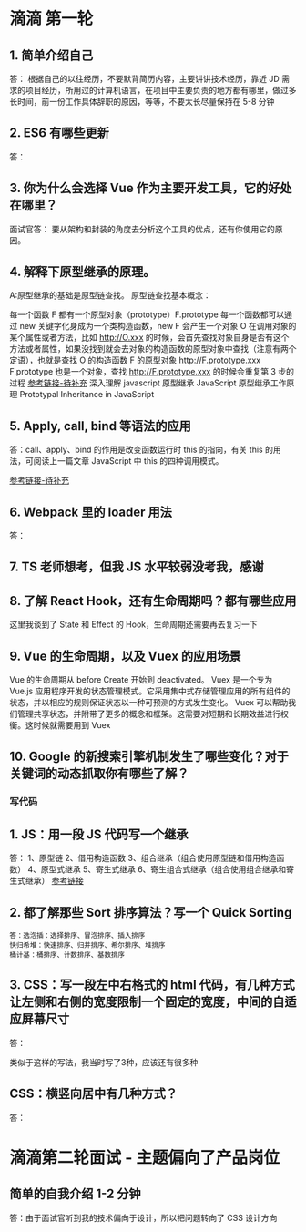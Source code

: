 # 滴滴 第一轮

## 1. 简单介绍自己

答：
根据自己的以往经历，不要默背简历内容，主要讲讲技术经历，靠近 JD 需求的项目经历，所用过的计算机语言，在项目中主要负责的地方都有哪里，做过多长时间，前一份工作具体辞职的原因，等等，不要太长尽量保持在 5-8 分钟

## 2. ES6 有哪些更新

答：

## 3. 你为什么会选择 Vue 作为主要开发工具，它的好处在哪里？

面试官答：
要从架构和封装的角度去分析这个工具的优点，还有你使用它的原因。

## 4. 解释下原型继承的原理。

A:原型继承的基础是原型链查找。 原型链查找基本概念：

每一个函数 F 都有一个原型对象（prototype）F.prototype
每一个函数都可以通过 new 关键字化身成为一个类构造函数，new F 会产生一个对象 O
在调用对象的某个属性或者方法，比如 http://O.xxx 的时候，会首先查找对象自身是否有这个方法或者属性，如果没找到就会去对象的构造函数的原型对象中查找（注意有两个定语），也就是查找 O 的构造函数 F 的原型对象 http://F.prototype.xxx
F.prototype 也是一个对象，查找 http://F.prototype.xxx 的时候会重复第 3 步的过程
[参考链接-待补充]()
深入理解 javascript 原型继承
JavaScript 原型继承工作原理
Prototypal Inheritance in JavaScript

## 5. Apply, call, bind 等语法的应用

答：call、apply、bind 的作用是改变函数运行时 this 的指向，有关 this 的用法，可阅读上一篇文章 JavaScript 中 this 的四种调用模式。

[参考链接-待补充](https://www.huaweicloud.com/articles/12662871.html)

## 6. Webpack 里的 loader 用法

答：

## 7. TS 老师想考，但我 JS 水平较弱没考我，感谢

## 8. 了解 React Hook，还有生命周期吗？都有哪些应用

这里我谈到了 State 和 Effect 的 Hook，生命周期还需要再去复习一下

## 9. Vue 的生命周期，以及 Vuex 的应用场景

Vue 的生命周期从 before Create 开始到 deactivated。
Vuex 是一个专为 Vue.js 应用程序开发的状态管理模式。它采用集中式存储管理应用的所有组件的状态，并以相应的规则保证状态以一种可预测的方式发生变化。
Vuex 可以帮助我们管理共享状态，并附带了更多的概念和框架。这需要对短期和长期效益进行权衡。这时候就需要用到 Vuex

## 10. Google 的新搜索引擎机制发生了哪些变化？对于关键词的动态抓取你有哪些了解？

### 写代码

## 1. JS：用一段 JS 代码写一个继承

答：
1、原型链
2、借用构造函数
3、组合继承（组合使用原型链和借用构造函数）
4、原型式继承
5、寄生式继承
6、寄生组合式继承（组合使用组合继承和寄生式继承）
[参考链接](https://www.huaweicloud.com/articles/a4e74114bd901aa952606d5d1ce48a58.html)

## 2. 都了解那些 Sort 排序算法？写一个 Quick Sorting

```
答：选泡插：选择排序、冒泡排序、插入排序
快归希堆：快速排序、归并排序、希尔排序、堆排序
桶计基：桶排序、计数排序、基数排序
```

## 3. CSS：写一段左中右格式的 html 代码，有几种方式让左侧和右侧的宽度限制一个固定的宽度，中间的自适应屏幕尺寸

答：

<div class="d-flex justify-space-between">
    <div style="width:xx;"></div>
    <div></div>
    <div style="width:xx;"></div>
</div>
类似于这样的写法，我当时写了3种，应该还有很多种

## CSS：横竖向居中有几种方式？

答：

# 滴滴第二轮面试 - 主题偏向了产品岗位

## 简单的自我介绍 1-2 分钟

答：由于面试官听到我的技术偏向于设计，所以把问题转向了 CSS 设计方向

##
